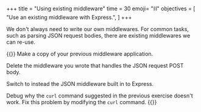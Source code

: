 +++
title = "Using existing middleware"
time = 30
emoji= "⛓️"
objectives = [
    "Use an existing middleware with Express.",
]
+++

We don't always need to write our own middlewares. For common tasks, such as parsing JSON request bodies, there are existing middlewares we can re-use.

{{<note type="Exercise">}}
Make a copy of your previous middleware application.

Delete the middleware you wrote that handles the JSON request POST body.

Switch to instead the JSON middleware built in to Express.

Debug why the `curl` command suggested in the previous exercise doesn't work. Fix this problem by modifying the `curl` command.
{{</note>}}
